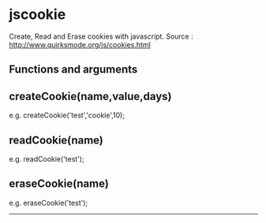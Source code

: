 jscookie
========

Create, Read and Erase cookies with javascript. Source : http://www.quirksmode.org/js/cookies.html

Functions and arguments
-----------------------

<h2>createCookie(name,value,days)</h2>
<p>e.g. createCookie('test','cookie',10);</p>

<h2>readCookie(name)</h2>
<p>e.g. readCookie('test');</p>

<h2>eraseCookie(name)</h2>
<p>e.g. eraseCookie('test');</p>

<hr>
